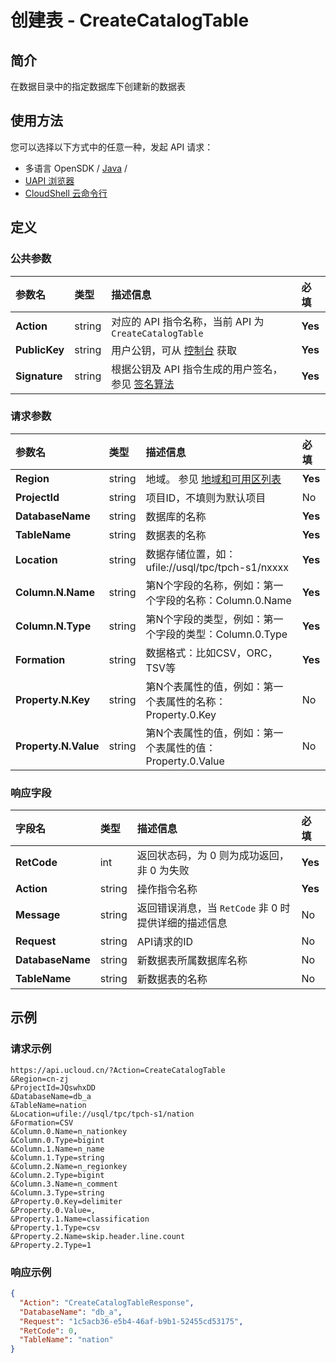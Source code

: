 # 创建表 - CreateCatalogTable

## 简介

在数据目录中的指定数据库下创建新的数据表






## 使用方法

您可以选择以下方式中的任意一种，发起 API 请求：
- 多语言 OpenSDK / [Java](https://github.com/ucloud/ucloud-sdk-java) /
- [UAPI 浏览器](https://console.ucloud.cn/uapi/detail?id=CreateCatalogTable)
- [CloudShell 云命令行](https://shell.ucloud.cn/)


## 定义

### 公共参数

| 参数名 | 类型 | 描述信息 | 必填 |
|:---|:---|:---|:---|
| **Action**     | string  | 对应的 API 指令名称，当前 API 为 `CreateCatalogTable`                        | **Yes** |
| **PublicKey**  | string  | 用户公钥，可从 [控制台](https://console.ucloud.cn/uapi/apikey) 获取                                             | **Yes** |
| **Signature**  | string  | 根据公钥及 API 指令生成的用户签名，参见 [签名算法](api/summary/signature.md)  | **Yes** |

### 请求参数

| 参数名 | 类型 | 描述信息 | 必填 |
|:---|:---|:---|:---|
| **Region** | string | 地域。 参见 [地域和可用区列表](api/summary/regionlist) |**Yes**|
| **ProjectId** | string | 项目ID，不填则为默认项目 |No|
| **DatabaseName** | string | 数据库的名称 |**Yes**|
| **TableName** | string | 数据表的名称 |**Yes**|
| **Location** | string | 数据存储位置，如：ufile://usql/tpc/tpch-s1/nxxxx |**Yes**|
| **Column.N.Name** | string | 第N个字段的名称，例如：第一个字段的名称：Column.0.Name |**Yes**|
| **Column.N.Type** | string | 第N个字段的类型，例如：第一个字段的类型：Column.0.Type |**Yes**|
| **Formation** | string | 数据格式：比如CSV，ORC， TSV等 |**Yes**|
| **Property.N.Key** | string | 第N个表属性的值，例如：第一个表属性的名称：Property.0.Key |No|
| **Property.N.Value** | string | 第N个表属性的值，例如：第一个表属性的值：Property.0.Value |No|

### 响应字段

| 字段名 | 类型 | 描述信息 | 必填 |
|:---|:---|:---|:---|
| **RetCode** | int | 返回状态码，为 0 则为成功返回，非 0 为失败 |**Yes**|
| **Action** | string | 操作指令名称 |**Yes**|
| **Message** | string | 返回错误消息，当 `RetCode` 非 0 时提供详细的描述信息 |No|
| **Request** | string | API请求的ID |No|
| **DatabaseName** | string | 新数据表所属数据库名称 |No|
| **TableName** | string | 新数据表的名称 |No|




## 示例

### 请求示例
    
```
https://api.ucloud.cn/?Action=CreateCatalogTable
&Region=cn-zj
&ProjectId=JQswhxDD
&DatabaseName=db_a
&TableName=nation
&Location=ufile://usql/tpc/tpch-s1/nation
&Formation=CSV
&Column.0.Name=n_nationkey
&Column.0.Type=bigint
&Column.1.Name=n_name
&Column.1.Type=string
&Column.2.Name=n_regionkey
&Column.2.Type=bigint
&Column.3.Name=n_comment
&Column.3.Type=string
&Property.0.Key=delimiter
&Property.0.Value=,
&Property.1.Name=classification
&Property.1.Type=csv
&Property.2.Name=skip.header.line.count
&Property.2.Type=1
```

### 响应示例
    
```json
{
  "Action": "CreateCatalogTableResponse",
  "DatabaseName": "db_a",
  "Request": "1c5acb36-e5b4-46af-b9b1-52455cd53175",
  "RetCode": 0,
  "TableName": "nation"
}
```





